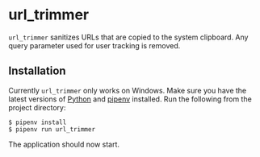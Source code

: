 # url_trimmer
`url_trimmer` sanitizes URLs that are copied to the system clipboard. Any query parameter used for user tracking is removed.

## Installation
Currently `url_trimmer` only works on Windows. Make sure you have the latest versions of [Python](https://www.python.org/downloads/) and [pipenv](https://pipenv.readthedocs.io/en/latest/) installed. Run the following from the project directory:

```
$ pipenv install
$ pipenv run url_trimmer
```

The application should now start.

